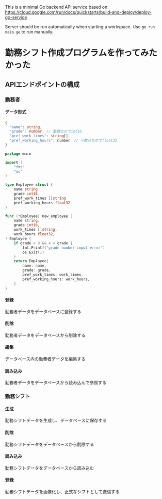 This is a minimal Go backend API service based on: https://cloud.google.com/run/docs/quickstarts/build-and-deploy/deploy-go-service

Server should be run automatically when starting a workspace. Use `go run main.go` to run manually.

# 勤務シフト作成プログラムを作ってみたかった

## APIエンドポイントの構成
### 勤務者
#### データ形式
```typescript
{
  "name": string,　
  "grade": number, // 整数なのでint16
  "pref_work_times": string[],
  "pref_working_hours": number　// 小数点なのでfloat32
}
```
```go
package main

import (
	"fmt"
	"os"
)

type Employee struct {
	name string
	grade int16
	pref_work_times []string
	pref_working_hours float32
}

func (*Employee) new_employee (
	name string,
	grade int16,
	work_times []string,
	work_hours float32,
) Employee {
	if grade < 0 && 4 < grade {
		fmt.Printf("grade number input error")
		os.Exit(1)
	}
	return Employee{
		name: name,
		grade: grade,
		pref_work_times: work_times,
		pref_working_hours: work_hours,
	}	
}
```

#### 登録
勤務者データをデータベースに登録する
#### 削除
勤務者データをデータベースから削除する
#### 編集
データベース内の勤務者データを編集する
#### 読み込み
勤務者データをデータベースから読み込んで参照する

### 勤務シフト

#### 生成
勤務シフトデータを生成し、データベースに保存する

#### 削除
勤務シフトデータをデータベースから削除する

#### 読み込み
勤務シフトデータをデータベースから読み込む

#### 登録
勤務シフトデータを画像化し、正式なシフトとして送信する